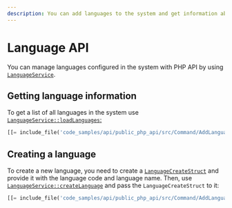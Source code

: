 ```yaml
---
description: You can add languages to the system and get information about existing languages via the PHP API.
---
```


# Language API

You can manage languages configured in the system with PHP API by using [`LanguageService`](../../api/php_api/php_api_reference/classes/Ibexa-Contracts-Core-Repository-LanguageService.html).

## Getting language information

To get a list of all languages in the system use [`LanguageService::loadLanguages`:](../../api/php_api/php_api_reference/classes/Ibexa-Contracts-Core-Repository-LanguageService.html#method_loadLanguage)

``` php
[[= include_file('code_samples/api/public_php_api/src/Command/AddLanguageCommand.php', 37, 42) =]]
```

## Creating a language

To create a new language, you need to create a [`LanguageCreateStruct`](../../api/php_api/php_api_reference/classes/Ibexa-Contracts-Core-Repository-Values-Content-LanguageCreateStruct.html)
and provide it with the language code and language name.
Then, use [`LanguageService::createLanguage`](../../api/php_api/php_api_reference/classes/Ibexa-Contracts-Core-Repository-LanguageService.html#method_createLanguage) and pass the `LanguageCreateStruct` to it:

``` php
[[= include_file('code_samples/api/public_php_api/src/Command/AddLanguageCommand.php', 43, 47) =]]
```
